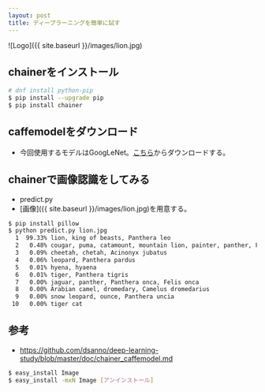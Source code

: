```yaml
---
layout: post
title: ディープラーニングを簡単に試す
---
```


![Logo]({{ site.baseurl }}/images/lion.jpg)

## chainerをインストール

```bash
# dnf install python-pip
$ pip install --upgrade pip
$ pip install chainer
```

## caffemodelをダウンロード

- 今回使用するモデルはGoogLeNet。[こちら](http://dl.caffe.berkeleyvision.org/bvlc_googlenet.caffemodel)からダウンロードする。

## chainerで画像認識をしてみる

- predict.py
- [画像]({{ site.baseurl }}/images/lion.jpg)を用意する。

```bash
$ pip install pillow
$ python predict.py lion.jpg
  1  99.33% lion, king of beasts, Panthera leo
  2   0.48% cougar, puma, catamount, mountain lion, painter, panther, Felis concolor
  3   0.09% cheetah, chetah, Acinonyx jubatus
  4   0.06% leopard, Panthera pardus
  5   0.01% hyena, hyaena
  6   0.01% tiger, Panthera tigris
  7   0.00% jaguar, panther, Panthera onca, Felis onca
  8   0.00% Arabian camel, dromedary, Camelus dromedarius
  9   0.00% snow leopard, ounce, Panthera uncia
 10   0.00% tiger cat
```

## 参考

- https://github.com/dsanno/deep-learning-study/blob/master/doc/chainer_caffemodel.md

```bash
$ easy_install Image
$ easy_install -mxN Image [アンインストール]
```
